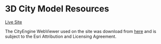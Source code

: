 # 3D City Model Resources

[Live Site](https://highered-esricanada.github.io/3D-City-Model-Resources/)

The CityEngine WebViewer used on the site was download from [here](https://www.arcgis.com/home/item.html?id=38fede3935a440e49cf316dcae6aae47) and is subject to the Esri Attribution and Licensing Agreement.

